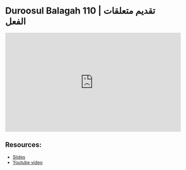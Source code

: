 # Duroosul Balagah 110 | تقديم متعلقات الفعل
                
<iframe width="560" height="315" src="https://www.youtube-nocookie.com/embed/VYk6bFIBq8k?start=0" frameborder="0" allow="accelerometer; autoplay; encrypted-media; gyroscope; picture-in-picture" allowfullscreen="allowfullscreen">
</iframe><BR>

## Resources:
- [Slides](https://github.com/arshare/resources_balagha_pdfs)
- [Youtube video](https://www.youtube.com/watch?v=VYk6bFIBq8k&list=PLzn0qdi6JpdvvXVuJ7kIusNquSxeyKJvc)

